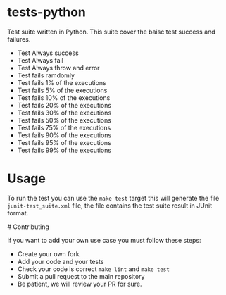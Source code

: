 # tests-python

Test suite written in Python.
This suite cover the baisc test success and failures.
* Test Always success
* Test Always fail
* Test Always throw and error
* Test fails ramdomly
* Test fails 1% of the executions
* Test fails 5% of the executions
* Test fails 10% of the executions
* Test fails 20% of the executions
* Test fails 30% of the executions
* Test fails 50% of the executions
* Test fails 75% of the executions
* Test fails 90% of the executions
* Test fails 95% of the executions
* Test fails 99% of the executions

# Usage 

To run the test you can use the `make test` target this will generate the file `junit-test_suite.xml` file,
the file contains the test suite result in JUnit format.

# Contributing

If you want to add your own use case you must follow these steps:
* Create your own fork
* Add your code and your tests
* Check your code is correct `make lint` and `make test`
* Submit a pull request to the main repository
* Be patient, we will review your PR for sure.

